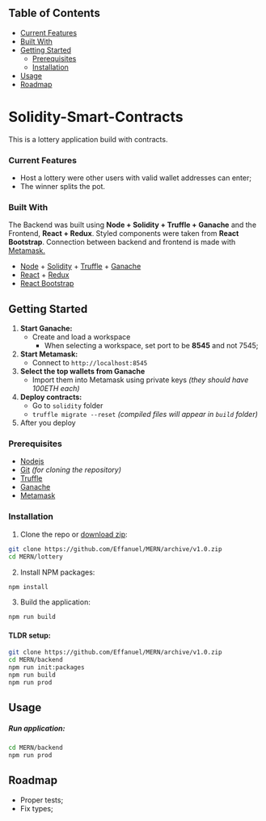 ## Table of Contents

- [Current Features](#current-features)
- [Built With](#built-with)
- [Getting Started](#getting-started)
  - [Prerequisites](#prerequisites)
  - [Installation](#installation)
- [Usage](#usage)
- [Roadmap](#roadmap)

# Solidity-Smart-Contracts

This is a lottery application build with contracts.

### Current Features

- Host a lottery were other users with valid wallet addresses can enter;
- The winner splits the pot.

### Built With

The Backend was built using **Node + Solidity + Truffle + Ganache** and the Frontend, **React + Redux**. Styled components were taken from **React Bootstrap**. Connection between backend and frontend is made with [Metamask.](https://metamask.io/)

- [Node](https://nodejs.org/en/) + [Solidity](https://github.com/ethereum/solidity) + [Truffle](https://github.com/trufflesuite/truffle) + [Ganache](https://www.trufflesuite.com/ganache)
- [React](https://reactjs.org/) + [Redux](https://redux.js.org/)
- [React Bootstrap](https://react-bootstrap.github.io/)

<!-- GETTING STARTED -->

## Getting Started

1. **Start Ganache:**
   * Create and load a workspace
     * When selecting a workspace, set port to be **8545** and not 7545;
2. **Start Metamask:**
   * Connect to `http://localhost:8545`
3. **Select the top wallets from Ganache**
   * Import them into Metamask using private keys *(they should have 100ETH each)*
4. **Deploy contracts:**
   * Go to `solidity` folder
   * `truffle migrate --reset` *(compiled files will appear in `build` folder)*
5. After you deploy

### Prerequisites

- [Nodejs](https://nodejs.org/en/download/)
- [Git](https://git-scm.com/downloads) _(for cloning the repository)_
- [Truffle](https://github.com/trufflesuite/truffle)
- [Ganache](https://www.trufflesuite.com/ganache)
- [Metamask](https://metamask.io/)

### Installation

1. Clone the repo or [download zip]():

```sh
git clone https://github.com/Effanuel/MERN/archive/v1.0.zip
cd MERN/lottery
```

2. Install NPM packages:

```sh
npm install
```

3. Build the application:

```sh
npm run build
```

<!-- USAGE EXAMPLES -->

#### TLDR setup:

```sh
git clone https://github.com/Effanuel/MERN/archive/v1.0.zip
cd MERN/backend
npm run init:packages
npm run build
npm run prod
```

## Usage

##### Run application:

```sh
cd MERN/backend
npm run prod
```

## Roadmap

- Proper tests;
- Fix types;